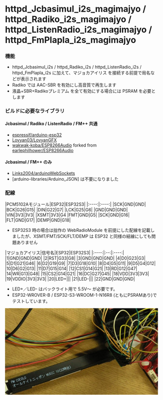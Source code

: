 # httpd_Jcbasimul_i2s_magimajyo / httpd_Radiko_i2s_magimajyo / httpd_ListenRadio_i2s_magimajyo / httpd_FmPlapla_i2s_magimajyo

### 機能
- httpd_Jcbasimul_i2s / httpd_Radiko_i2s / httpd_ListenRadio_i2s / httpd_FmPlapla_i2s に加えて、マジョカアイリス を接続する前提で局名などが表示されます
- Radiko では AAC-SBR を有効にし高音質で再生します
- 液晶+SBR+Radikoプレミアム を全て有効にする場合には PSRAM を必要とします

### ビルドに必要なライブラリ
#### Jcbasimul / Radiko / ListenRadio / FM++ 共通
- [espressif/arduino-esp32](https://github.com/espressif/arduino-esp32)
- [Lovyan03/LovyanGFX](https://github.com/lovyan03/LovyanGFX)
- [wakwak-koba/ESP8266Audio](https://github.com/wakwak-koba/ESP8266Audio) forked from [earlephilhower/ESP8266Audio](https://github.com/earlephilhower/ESP8266Audio)
#### Jcbasimul / FM++ のみ
- [Links2004/arduinoWebSockets](https://github.com/Links2004/arduinoWebSockets)
- [arduino-libraries/Arduino_JSON] は不要になりました

### 配線
|PCM5102Aモジュール|ESP32|ESP32S3|
|:----:|:----:|
|SCK|GND|GND|
|BCK|G26|G15|
|DIN|G22|G7|
|LCK|G25|G6|
|GND|GND|GND|
|VIN|3V3|3V3|
|XSMT|3V3|G4
|FMT|GND|G5|
|SCK|GND|G16|
|FLT|GND|G17|
|DEMP|GND|G18|
- ESP32S3 時の場合は拙作の WebRadioModule を前提にした配線を記載しましたが、XSMT/FMT/SCK/FLT/DEMP は ESP32 と同様の結線にしても問題ありません

|マジョカアイリス|信号名|ESP32|ESP32S3|
|:----:|:--:|:----:|
|1|GND|GND|GND|
|2|RST|G33|G8|
|3|GND|GND|GND|
|4|D0|G23|G3|
|5|D1|G21|G46|
|6|D2|G19|G9|
|7|D3|G18|G10|
|8|D4|G5|G11|
|9|D5|G4|G12|
|10|D6|G2|G13|
|11|D7|G15|G14|
|12|CS1|G14|G21|
|13|RD|G12|G47|
|14|WR|G13|G48|
|15|CS2|G14|G21|
|16|DC|G27|G45|
|18|VDD|3V3|3V3|
|19|VDDIO|3V3|3V3|
|20|LED+|||
|21|LED-|||
|22|GND|GND|GND|
- LED+／LED- はバックライト用で 5.5V～ が必要です。
- ESP32-WROVER-B / ESP32-S3-WROOM-1-N16R8 (ともにPSRAMあり)でテストしています。

![image1](/docs/magimajyo.JPG)
